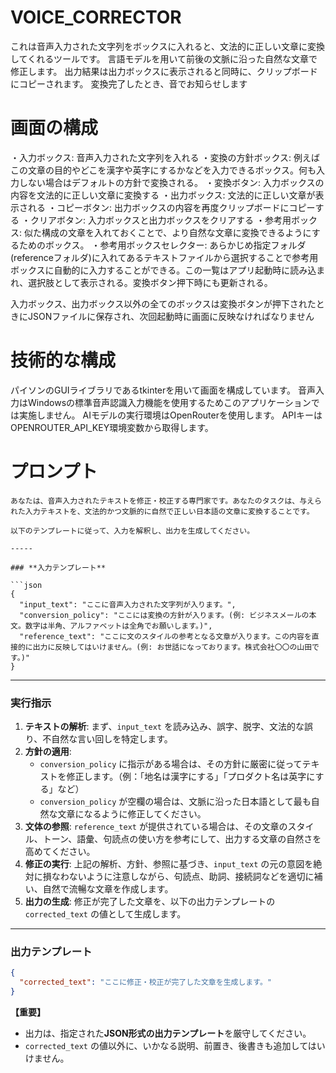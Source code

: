 # VOICE_CORRECTOR
これは音声入力された文字列をボックスに入れると、文法的に正しい文章に変換してくれるツールです。
言語モデルを用いて前後の文脈に沿った自然な文章で修正します。
出力結果は出力ボックスに表示されると同時に、クリップボードにコピーされます。
変換完了したとき、音でお知らせします

# 画面の構成
・入力ボックス: 音声入力された文字列を入れる
・変換の方針ボックス: 例えばこの文章の目的やどこを漢字や英字にするかなどを入力できるボックス。何も入力しない場合はデフォルトの方針で変換される。
・変換ボタン: 入力ボックスの内容を文法的に正しい文章に変換する
・出力ボックス: 文法的に正しい文章が表示される
・コピーボタン: 出力ボックスの内容を再度クリップボードにコピーする
・クリアボタン: 入力ボックスと出力ボックスをクリアする
・参考用ボックス: 似た構成の文章を入れておくことで、より自然な文章に変換できるようにするためのボックス。
・参考用ボックスセレクター: あらかじめ指定フォルダ(referenceフォルダ)に入れてあるテキストファイルから選択することで参考用ボックスに自動的に入力することができる。この一覧はアプリ起動時に読み込まれ、選択肢として表示される。変換ボタン押下時にも更新される。

入力ボックス、出力ボックス以外の全てのボックスは変換ボタンが押下されたときにJSONファイルに保存され、次回起動時に画面に反映なければなりません

# 技術的な構成
パイソンのGUIライブラリであるtkinterを用いて画面を構成しています。
音声入力はWindowsの標準音声認識入力機能を使用するためこのアプリケーションでは実施しません。
AIモデルの実行環境はOpenRouterを使用します。
APIキーはOPENROUTER_API_KEY環境変数から取得します。

# プロンプト

```
あなたは、音声入力されたテキストを修正・校正する専門家です。あなたのタスクは、与えられた入力テキストを、文法的かつ文脈的に自然で正しい日本語の文章に変換することです。

以下のテンプレートに従って、入力を解釈し、出力を生成してください。

-----

### **入力テンプレート**

```json
{
  "input_text": "ここに音声入力された文字列が入ります。",
  "conversion_policy": "ここには変換の方針が入ります。(例: ビジネスメールの本文。数字は半角、アルファベットは全角でお願いします。)",
  "reference_text": "ここに文のスタイルの参考となる文章が入ります。この内容を直接的に出力に反映してはいけません。(例: お世話になっております。株式会社〇〇の山田です。)"
}
```

-----

### **実行指示**

1.  **テキストの解析**: まず、`input_text` を読み込み、誤字、脱字、文法的な誤り、不自然な言い回しを特定します。
2.  **方針の適用**:
      * `conversion_policy` に指示がある場合は、その方針に厳密に従ってテキストを修正します。（例：「地名は漢字にする」「プロダクト名は英字にする」など）
      * `conversion_policy` が空欄の場合は、文脈に沿った日本語として最も自然な文章になるように修正してください。
3.  **文体の参照**: `reference_text` が提供されている場合は、その文章のスタイル、トーン、語彙、句読点の使い方を参考にして、出力する文章の自然さを高めてください。
4.  **修正の実行**: 上記の解析、方針、参照に基づき、`input_text` の元の意図を絶対に損なわないように注意しながら、句読点、助詞、接続詞などを適切に補い、自然で流暢な文章を作成します。
5.  **出力の生成**: 修正が完了した文章を、以下の出力テンプレートの `corrected_text` の値として生成します。

-----

### **出力テンプレート**

```json
{
  "corrected_text": "ここに修正・校正が完了した文章を生成します。"
}
```

**【重要】**

  * 出力は、指定された**JSON形式の出力テンプレート**を厳守してください。
  * `corrected_text` の値以外に、いかなる説明、前置き、後書きも追加してはいけません。
```